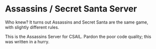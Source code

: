 Assassins / Secret Santa Server
===============================

Who knew? It turns out Assassins and Secret Santa are the same game, with
slightly different rules.

This is the Assassins Server for CSAIL. Pardon the poor code quality; this was
written in a hurry.
